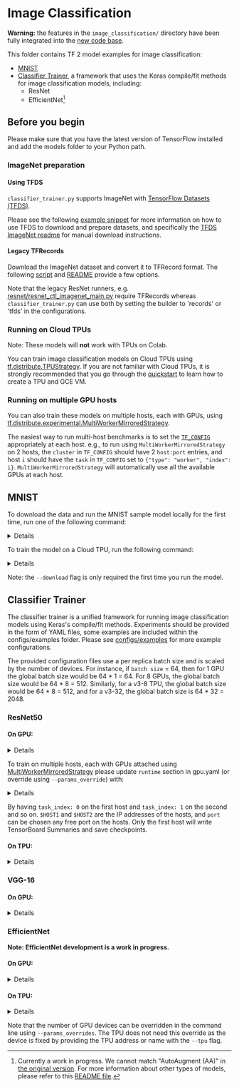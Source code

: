 # Image Classification

**Warning:** the features in the `image_classification/` directory have been
fully integrated into the [new code base](https://github.com/tensorflow/models/tree/benchmark/official/vision/modeling/backbones).

This folder contains TF 2 model examples for image classification:

* [MNIST](#mnist)
* [Classifier Trainer](#classifier-trainer), a framework that uses the Keras
compile/fit methods for image classification models, including:
  * ResNet
  * EfficientNet[^1]

[^1]: Currently a work in progress. We cannot match "AutoAugment (AA)" in [the original version](https://github.com/tensorflow/tpu/tree/master/models/official/efficientnet).
For more information about other types of models, please refer to this
[README file](../../README.md).

## Before you begin
Please make sure that you have the latest version of TensorFlow
installed and add the models folder to your Python path.

### ImageNet preparation

#### Using TFDS
`classifier_trainer.py` supports ImageNet with
[TensorFlow Datasets (TFDS)](https://www.tensorflow.org/datasets/overview).

Please see the following [example snippet](https://github.com/tensorflow/datasets/blob/master/tensorflow_datasets/scripts/download_and_prepare.py)
for more information on how to use TFDS to download and prepare datasets, and
specifically the [TFDS ImageNet readme](https://github.com/tensorflow/datasets/blob/master/docs/catalog/imagenet2012.md)
for manual download instructions.

#### Legacy TFRecords
Download the ImageNet dataset and convert it to TFRecord format.
The following [script](https://github.com/tensorflow/tpu/blob/master/tools/datasets/imagenet_to_gcs.py)
and [README](https://github.com/tensorflow/tpu/tree/master/tools/datasets#imagenet_to_gcspy)
provide a few options.

Note that the legacy ResNet runners, e.g. [resnet/resnet_ctl_imagenet_main.py](resnet/resnet_ctl_imagenet_main.py)
require TFRecords whereas `classifier_trainer.py` can use both by setting the
builder to 'records' or 'tfds' in the configurations.

### Running on Cloud TPUs

Note: These models will **not** work with TPUs on Colab.

You can train image classification models on Cloud TPUs using
[tf.distribute.TPUStrategy](https://www.tensorflow.org/api_docs/python/tf.distribute.TPUStrategy?version=nightly).
If you are not familiar with Cloud TPUs, it is strongly recommended that you go
through the
[quickstart](https://cloud.google.com/tpu/docs/quickstart) to learn how to
create a TPU and GCE VM.

### Running on multiple GPU hosts

You can also train these models on multiple hosts, each with GPUs, using
[tf.distribute.experimental.MultiWorkerMirroredStrategy](https://www.tensorflow.org/api_docs/python/tf/distribute/experimental/MultiWorkerMirroredStrategy).

The easiest way to run multi-host benchmarks is to set the
[`TF_CONFIG`](https://www.tensorflow.org/guide/distributed_training#TF_CONFIG)
appropriately at each host.  e.g., to run using `MultiWorkerMirroredStrategy` on
2 hosts, the `cluster` in `TF_CONFIG` should have 2 `host:port` entries, and
host `i` should have the `task` in `TF_CONFIG` set to `{"type": "worker",
"index": i}`.  `MultiWorkerMirroredStrategy` will automatically use all the
available GPUs at each host.

## MNIST

To download the data and run the MNIST sample model locally for the first time,
run one of the following command:

<details>
```bash
python3 mnist_main.py \
  --model_dir=$MODEL_DIR \
  --data_dir=$DATA_DIR \
  --train_epochs=10 \
  --distribution_strategy=one_device \
  --num_gpus=$NUM_GPUS \
  --download
```
</details>

To train the model on a Cloud TPU, run the following command:

<details>
```bash
python3 mnist_main.py \
  --tpu=$TPU_NAME \
  --model_dir=$MODEL_DIR \
  --data_dir=$DATA_DIR \
  --train_epochs=10 \
  --distribution_strategy=tpu \
  --download
```
</details>

Note: the `--download` flag is only required the first time you run the model.

## Classifier Trainer
The classifier trainer is a unified framework for running image classification
models using Keras's compile/fit methods. Experiments should be provided in the
form of YAML files, some examples are included within the configs/examples
folder. Please see [configs/examples](./configs/examples) for more example
configurations.

The provided configuration files use a per replica batch size and is scaled
by the number of devices. For instance, if `batch size` = 64, then for 1 GPU
the global batch size would be 64 * 1 = 64. For 8 GPUs, the global batch size
would be 64 * 8 = 512. Similarly, for a v3-8 TPU, the global batch size would
be 64 * 8 = 512, and for a v3-32, the global batch size is 64 * 32 = 2048.

### ResNet50

#### On GPU:

<details>
```bash
python3 classifier_trainer.py \
  --mode=train_and_eval \
  --model_type=resnet \
  --dataset=imagenet \
  --model_dir=$MODEL_DIR \
  --data_dir=$DATA_DIR \
  --config_file=configs/examples/resnet/imagenet/gpu.yaml \
  --params_override='runtime.num_gpus=$NUM_GPUS'
```
</details>

To train on multiple hosts, each with GPUs attached using
[MultiWorkerMirroredStrategy](https://www.tensorflow.org/api_docs/python/tf/distribute/experimental/MultiWorkerMirroredStrategy)
please update `runtime` section in gpu.yaml
(or override using `--params_override`) with:

<details>

```YAML
# gpu.yaml
runtime:
  distribution_strategy: 'multi_worker_mirrored'
  worker_hosts: '$HOST1:port,$HOST2:port'
  num_gpus: $NUM_GPUS
  task_index: 0
```
</details>

By having `task_index: 0` on the first host and `task_index: 1` on the second
and so on. `$HOST1` and `$HOST2` are the IP addresses of the hosts, and `port`
can be chosen any free port on the hosts. Only the first host will write
TensorBoard Summaries and save checkpoints.

#### On TPU:

<details>
```bash
python3 classifier_trainer.py \
  --mode=train_and_eval \
  --model_type=resnet \
  --dataset=imagenet \
  --tpu=$TPU_NAME \
  --model_dir=$MODEL_DIR \
  --data_dir=$DATA_DIR \
  --config_file=configs/examples/resnet/imagenet/tpu.yaml
```

</details>

### VGG-16

#### On GPU:

<details>
```bash
python3 classifier_trainer.py \
  --mode=train_and_eval \
  --model_type=vgg \
  --dataset=imagenet \
  --model_dir=$MODEL_DIR \
  --data_dir=$DATA_DIR \
  --config_file=configs/examples/vgg/imagenet/gpu.yaml \
  --params_override='runtime.num_gpus=$NUM_GPUS'
```

</details>

### EfficientNet
**Note: EfficientNet development is a work in progress.**
#### On GPU:

<details>
```bash
python3 classifier_trainer.py \
  --mode=train_and_eval \
  --model_type=efficientnet \
  --dataset=imagenet \
  --model_dir=$MODEL_DIR \
  --data_dir=$DATA_DIR \
  --config_file=configs/examples/efficientnet/imagenet/efficientnet-b0-gpu.yaml \
  --params_override='runtime.num_gpus=$NUM_GPUS'
```

</details>

#### On TPU:

<details>
```bash
python3 classifier_trainer.py \
  --mode=train_and_eval \
  --model_type=efficientnet \
  --dataset=imagenet \
  --tpu=$TPU_NAME \
  --model_dir=$MODEL_DIR \
  --data_dir=$DATA_DIR \
  --config_file=configs/examples/efficientnet/imagenet/efficientnet-b0-tpu.yaml
```
</details>

Note that the number of GPU devices can be overridden in the command line using
`--params_overrides`. The TPU does not need this override as the device is fixed
by providing the TPU address or name with the `--tpu` flag.

